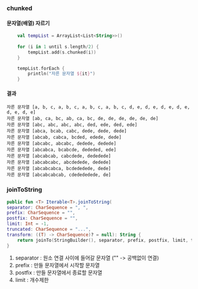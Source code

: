 
### chunked
#### 문자열(배열) 자르기

```Kotlin
    val tempList = ArrayList<List<String>>()
    
    for (i in 1 until s.length/2) {
        tempList.add(s.chunked(i))
    }

    tempList.forEach {
        println("자른 문자열 ${it}")
    }
```

#### 결과
```
자른 문자열 [a, b, c, a, b, c, a, b, c, a, b, c, d, e, d, e, d, e, d, e, d, e, d, e]
자른 문자열 [ab, ca, bc, ab, ca, bc, de, de, de, de, de, de]
자른 문자열 [abc, abc, abc, abc, ded, ede, ded, ede]
자른 문자열 [abca, bcab, cabc, dede, dede, dede]
자른 문자열 [abcab, cabca, bcded, edede, dede]
자른 문자열 [abcabc, abcabc, dedede, dedede]
자른 문자열 [abcabca, bcabcde, dededed, ede]
자른 문자열 [abcabcab, cabcdede, dededede]
자른 문자열 [abcabcabc, abcdedede, dedede]
자른 문자열 [abcabcabca, bcdededede, dede]
자른 문자열 [abcabcabcab, cdedededede, de]
```


### joinToString
```Kotlin
public fun <T> Iterable<T>.joinToString(
separator: CharSequence = ", ", 
prefix: CharSequence = "", 
postfix: CharSequence = "", 
limit: Int = -1, 
truncated: CharSequence = "...", 
transform: ((T) -> CharSequence)? = null): String {
    return joinTo(StringBuilder(), separator, prefix, postfix, limit, truncated, transform).toString()
}
```
1. separator : 원소 연결 사이에 들어갈 문자열 ("" -> 공백없이 연결)
2. prefix : 만들 문자열에서 시작할 문자열
3. postfix : 만들 문자열에서 종료할 문자열
4. limit : 개수제한


